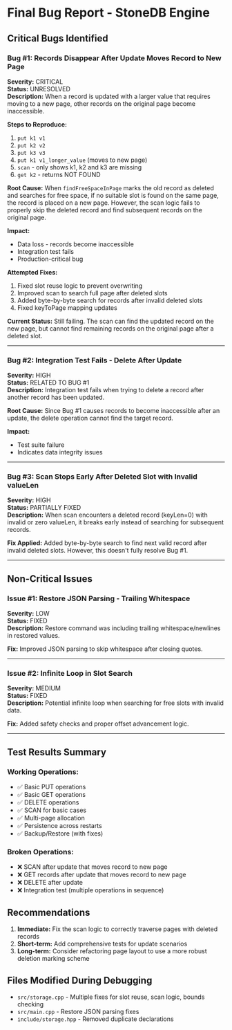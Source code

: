 # Final Bug Report - StoneDB Engine

## Critical Bugs Identified

### Bug #1: Records Disappear After Update Moves Record to New Page
**Severity:** CRITICAL  
**Status:** UNRESOLVED  
**Description:**
When a record is updated with a larger value that requires moving to a new page, other records on the original page become inaccessible.

**Steps to Reproduce:**
1. `put k1 v1`
2. `put k2 v2`  
3. `put k3 v3`
4. `put k1 v1_longer_value` (moves to new page)
5. `scan` - only shows k1, k2 and k3 are missing
6. `get k2` - returns NOT FOUND

**Root Cause:**
When `findFreeSpaceInPage` marks the old record as deleted and searches for free space, if no suitable slot is found on the same page, the record is placed on a new page. However, the scan logic fails to properly skip the deleted record and find subsequent records on the original page.

**Impact:**
- Data loss - records become inaccessible
- Integration test fails
- Production-critical bug

**Attempted Fixes:**
1. Fixed slot reuse logic to prevent overwriting
2. Improved scan to search full page after deleted slots
3. Added byte-by-byte search for records after invalid deleted slots
4. Fixed keyToPage mapping updates

**Current Status:**
Still failing. The scan can find the updated record on the new page, but cannot find remaining records on the original page after a deleted slot.

---

### Bug #2: Integration Test Fails - Delete After Update
**Severity:** HIGH  
**Status:** RELATED TO BUG #1  
**Description:**
Integration test fails when trying to delete a record after another record has been updated.

**Root Cause:**
Since Bug #1 causes records to become inaccessible after an update, the delete operation cannot find the target record.

**Impact:**
- Test suite failure
- Indicates data integrity issues

---

### Bug #3: Scan Stops Early After Deleted Slot with Invalid valueLen
**Severity:** HIGH  
**Status:** PARTIALLY FIXED  
**Description:**
When scan encounters a deleted record (keyLen=0) with invalid or zero valueLen, it breaks early instead of searching for subsequent records.

**Fix Applied:**
Added byte-by-byte search to find next valid record after invalid deleted slots. However, this doesn't fully resolve Bug #1.

---

## Non-Critical Issues

### Issue #1: Restore JSON Parsing - Trailing Whitespace
**Severity:** LOW  
**Status:** FIXED  
**Description:**
Restore command was including trailing whitespace/newlines in restored values.

**Fix:** Improved JSON parsing to skip whitespace after closing quotes.

---

### Issue #2: Infinite Loop in Slot Search
**Severity:** MEDIUM  
**Status:** FIXED  
**Description:**
Potential infinite loop when searching for free slots with invalid data.

**Fix:** Added safety checks and proper offset advancement logic.

---

## Test Results Summary

### Working Operations:
- ✅ Basic PUT operations
- ✅ Basic GET operations  
- ✅ DELETE operations
- ✅ SCAN for basic cases
- ✅ Multi-page allocation
- ✅ Persistence across restarts
- ✅ Backup/Restore (with fixes)

### Broken Operations:
- ❌ SCAN after update that moves record to new page
- ❌ GET records after update that moves record to new page
- ❌ DELETE after update
- ❌ Integration test (multiple operations in sequence)

## Recommendations

1. **Immediate:** Fix the scan logic to correctly traverse pages with deleted records
2. **Short-term:** Add comprehensive tests for update scenarios
3. **Long-term:** Consider refactoring page layout to use a more robust deletion marking scheme

## Files Modified During Debugging

- `src/storage.cpp` - Multiple fixes for slot reuse, scan logic, bounds checking
- `src/main.cpp` - Restore JSON parsing fixes
- `include/storage.hpp` - Removed duplicate declarations


